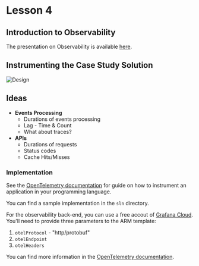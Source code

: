 # Lesson 4

## Introduction to Observability

The presentation on Observability is available [here](Observability.pdf).

## Instrumenting the Case Study Solution

![Design](./imgs/diagram_3.png)

## Ideas

- **Events Processing**
  - Durations of events processing
  - Lag - Time & Count
  - What about traces?
- **APIs**
  - Durations of requests
  - Status codes
  - Cache Hits/Misses

### Implementation

See the [OpenTelemetry documentation](https://opentelemetry.io/docs/languages/) for guide on how to instrument an application in your programming language.

You can find a sample implementation in the `sln` directory.

For the observability back-end, you can use a free accout of [Grafana Cloud](https://grafana.com/). You'll need to provide three parameters to the ARM template:

1. `otelProtocol` - "http/protobuf"
2. `otelEndpoint`
3. `otelHeaders`

You can find more information in the [OpenTelemetry documentation](https://grafana.com/docs/grafana-cloud/send-data/otlp/send-data-otlp/).


